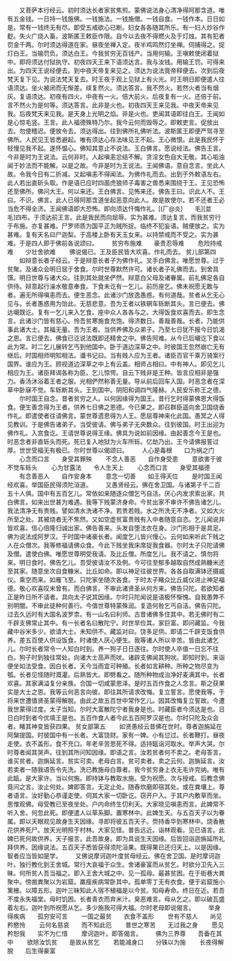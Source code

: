 <!-- { "loadSidebar": true } -->
　　又菩萨本行经云。初时须达长者家贫焦煎。蒙佛说法身心清净得阿那含道。唯有五金钱。一日持一钱施佛。一钱施法。一钱施僧。一钱自食。一钱作本。日日如是。常有一钱终无有尽。即受五戒欲心已断。妇女各各随其所乐。有一妇人炒谷作麨。失火广烧人畜。波斯匿王敕臣作限。自今以去夜不得燃火及于灯烛。其有犯者罚金千两。尔时须达得道在家。昼夜坐禅入定。夜半鸡鸣然灯坐禅。伺捕得之。捉灯白王。当输罚负。须达白王。今我贫穷无百钱产。当用何输。王嗔敕使闭着狱中。即将须达付狱执守。初夜四天王来下语须达言。我与汝钱。用输王罚。可得来出。为四天王说经便去。到中夜天帝复来见之。须达为说法竟帝释便去。次到后夜梵天复下见。为说法梵天复去。时王夜于观上见狱上有火光。时王明日即便遣人往语须达。坐火被闭而无惭差。续复然火。须达答言。我不然火。若然火者当有烟灰。复语须达。初夜有四火。中夜有一火。倍大前火。后夜复有一火。还倍于前。言不然火为是何等。须达答言。此非是火也。初夜四天王来见我。中夜天帝来见我。后夜梵天来见我。是天身上光明之焰。非是火也。吏闻其语即往白王。王闻如是心惊毛竖。王言。此人福德殊特乃尔。我今云何而毁辱之。即敕吏言。促放出去。勿使稽迟。便放令去。须达得出。往到佛所礼佛听法。波斯匿王即便严驾寻至佛所。人民见王皆悉避起。唯有须达心存法味见王不起。王心微恨。此是我民怀于轻慢见我不起。遂怀愠心。佛知其意止不说法。王白佛言。愿说经法。佛告王言。今非是时为王说法。云何非时。人起嗔恚忿结不解。贪淫女色自大无敬。其心垢浊闻于妙法而不能解。以是之故。今非是时为王说法。王闻佛语。意自念言。坐此人故。令我今日有二折减。又起嗔恚不得闻法。为佛作礼而去。出到于外敕语左右。此人若出直斫头取。作是语已应时四面虎狼师子毒害之兽悉来围绕于王。王见恐怖还至佛所。佛问大王。何以来还。王白佛言。见怖来还。佛告王曰。识此人不。王曰。不识。佛言。此人已得阿那含道坐起恶意向此人。故是故使尔。若不还者王必当危不得全济。王闻佛语即大恐怖。即向须达忏悔作礼。[(厂@炎)　　毛][並　　毛]四布。于须达前王言。此是我民而向屈辱。实为甚难。须达复言。而我贫穷行于布施。亦复甚难。尸罗师质为国平正为贼所捉。临终不犯妄语。贼便放之。实为甚难。复有天名曰尸迦梨。于高楼上卧有天玉女来。以持禁戒而不受之。实为甚难。于是四人即于佛前各说颂曰。
　　贫穷布施难　　豪贵忍辱难
　　危险持戒难　　少壮舍欲难
　　佛说偈已。王及臣民皆大欢喜。作礼而去。
贫儿部第四
　　如辩意长者子经云。于是辩意长者子为佛作礼。叉手白佛言。唯愿世尊。过于贫聚。及诸众会明日屈于舍食。尔时世尊默然许可。诸长者子礼佛而去。到舍具馔。明日世尊与诸大众。往到其处就坐俨然。辩意白父母及诸眷属。前礼佛足各自供侍。辩意起行澡水敬意奉食。下食未讫有一乞儿。前历座乞。佛未祝愿无敢与者。遍无所得嗔恚而去。便生恶念。此诸沙门放逸愚惑。有何道哉。贫者从乞无心见与。长者愚惑用为饴此。无慈悲意。吾为王者以铁辋车轹断其头。言已便去。佛达嚫既讫。复有一乞儿来入乞食。座中众人各各与之。大得饭食欢喜而去。即生念言。此诸沙门皆有慈心。怜吾贫寒施食充饱。得济数日。善哉善哉。长者。乃能供事此诸大士。其福无量。吾为王者。当供养佛及众弟子。乃至七日犹不报今日饥渴之恩。言已便去。佛食已讫说法既即还精舍之中。佛告阿难。从今已后嚫讫下食以此为常。时二乞儿展转乞丐到他国中。卧于道边深草之中。时彼国王忽然崩亡无有继后。时国相师明知相法。谶书记曰。当有贱人应为王者。诸臣百官千乘万骑案行国界。谁应为王。顾视道边深草之中上有云盖。相师占相曰。中有神人。即见乞儿相应为王。诸臣拜谒各称为臣。乞儿惊愕。自云下贱非是王种。皆言应相非是强力。香汤沐浴着王者之服。光相俨然称善无量。导从前后回车入国。时恶念者在深草中卧寐不觉。车轹断其头。王到国中。阴阳和调四气隆赫。人民安乐称王之德。
　　尔时国王自念。昔者贫穷之人。以何因缘得为国王。昔行乞时得蒙佛恩大得饭食。便生善念得为王者。供养七日佛之恩德。今已果之。即召群臣遥向舍卫国烧香作礼。即遣使者往请佛言。蒙世尊遗恩得为人王。愿屈尊神来化此国。愚冥之人得见教训。于是佛告诸弟子。当受彼请。佛与弟子无央数众。往到彼国。时王出迎为佛作礼。入宫食讫。王请世尊说得王缘。佛具为说如前因缘。由起善念今王是也。时恶念者非直轹头而死。死已复入地狱为火车所轹。亿劫乃出。王今请佛报誓过厚。世世受福无有极已。尔时世尊以偈颂曰。
　　人心是毒根　　口为祸之门
　　心念而口言　　身受其罪殃
　　不念人善恶　　自作身受患
　　意欲害于彼　　不觉车轹头
　　心为甘露法　　令人生天上
　　心念而口言　　身受其福德
　　有念善恶人　　自作安身本
　　意念一切善　　如王得天位
　　是时国王闻经欢喜。举国臣民得须陀洹道。
　　又愚贤经云。佛在舍卫国。与诸第子千二百五十人俱。国中有五百乞儿。常依如来随逐众僧乞丐自活。厌心内发求索出家。共白佛言。如来出世甚为难遇。我等下贱蒙济身命。今贫出家不审许不佛告诸乞儿。我法清净无有贵贱。譬如清水洗诸不净。若贵若贱。水之所洗无不净者。又如大火所至之处。其被烧者无不焦然。又如空虚贫富贵贱有入中者随意自恣。乞儿闻说并皆欢喜。信心倍隆归诚出家。佛告善来。头发自堕法衣在身。沙门形相于是具足。佛为说法成阿罗汉。于时国中诸豪长者。闻度乞儿皆兴慢心。云何如来听此下贱之人在众僧次。我等修福请佛众食。今此下贱坐我床席捉我食器。尔时太子只陀请佛及僧。遣使白佛。唯愿世尊明受我请。及比丘僧。所度乞儿。我不请之。慎勿将来。明日食时。佛告乞儿。吾受彼请汝不及例。今可往至郁多越取自然成熟糠米还至其家。随意坐次自食糠米。比丘如命。即以神足往彼世界。各各自取满钵还摄威仪。乘空而来。如雁飞至。只陀家坐随次各食。于时太子睹众比丘威仪进止神足福德。敬心欢喜叹未曾有。而白佛言。不审此诸贤圣从何方来。佛告只陀。若欲知者正是昨日所不请者。具向太子说其因缘。尔时只陀闻说是语极怀惭愧。自我愚弊不别明闇。不审此徒种何善行。今值世尊特蒙殊润。复造何咎乞丐自活。佛告只陀。过去久远时有大国名波罗柰。有一山名曰利师。古昔诸佛多住其中。若无佛时有二千辟支佛常止其中。有一长者名曰散陀宁。时世旱俭其。家巨富。即问藏监。今我藏中谷米多少。欲请大士。未知供不。藏监对曰。饶多足供。即请二千辟支饭食供养。差五百使人供设饭食。时诸使人厌心便生。我等诸人所以辛苦。皆由此诸乞儿。尔时长者常令一人知白时到。养一狗子日日逐往。尔时使人卒值一日忘不往白。狗子时到独往常处。向诸大士高声而吠。诸辟支佛闻其狗吠。即知时到。来诣便坐如法受食。因白长者。天今当雨宜可种殖。长者如言耕种。所种之物尽变为瓠。长者见怪随时溉灌。后熟皆大。即劈看之。随所种物成治净好麦满其中。长者欢喜。其家满溢复分亲族。合国一切咸蒙恩泽。是时五百作食之人念言。斯之获果实是大士之恩。我等云何恶言向彼。即往其所请求改悔。复立誓言。愿使我等。于将来世遭值贤圣蒙得解脱。由此之故五百世中常作乞儿。因其改悔复立誓故。今遭我世蒙得过度。太子当知。尔时大富散陀宁者我身是也。时藏臣者今须达是也。日日白时到者今优填王是也。五百作食人者今此五百阿罗汉是也。尔时只陀及众会者。睹其神变皆获四果。
贫女部第五
　　如贤愚经云昔佛在世时。尊者迦旃延在阿槃提国。时彼国中有一长者。大富饶财。家有一婢。小有愆过。长者鞭打。昼夜走使。衣不盖形。食不充口。年老辛苦思死不得。适持缻诣河取水。举声大哭。尔时尊者闻其哭声。往到其所问知因缘。即语之言。汝若贫者何不卖之。老母答言。谁买贫者。迦旃延言。贫实可卖。老母白言。贫可卖者。卖之云何。迦旃延言。汝若卖者一随我语告令先洗。洗已教施母白尊者。我今贫穷身上衣无毛许完纳。唯有此缻。是大家许。当以何施。即持钵与教取水施。受为祝愿。次与授戒。后教念佛竟问之言。汝止何处。婢即答言。无定止处。随舂炊磨即宿其处。或在粪壤上。尊者语言。汝好勤心恭谨走使。伺其大家一切卧讫。窃开户入。于其户内敷草而坐。思惟观佛。母受教已至夜坐处。户内命终生忉利天。大家晓见嗔恚而言。此婢常不听入舍。何忽此死。即便遣人以草系脚。置寒林中。此婢生天。与五百天子以为眷属。即以天眼观见故身生天因缘。寻即将彼五百天子。赍持香华到寒林中。烧香散花供养死尸。放天光明照于村林。大家见怪。普告远近。诣林观看。见已语言。此婢已死何故供养。天子报言。此吾故身。即为具说生天因缘。后皆回诣迦旃延所礼拜供养。因缘说法。五百天子悉皆获得须陀洹果。既得果已还归天上。以是因缘。智者应当皆如是学。
　　又佛说摩诃迦叶度贫母经云。佛在舍卫国。是时摩诃迦叶。独行教化到王舍城。常行大哀福于众生。舍诸豪富而从贫乞。时欲分卫先入三昧。何所贫人吾当福之。即入王舍大城之中。见一孤母。最甚贫困。在于街巷大粪聚中。傍凿粪聚以为岩窟。羸瘦疾病常卧其中。孤单零丁无有衣食。便于岩窟施小篱栅。以障五形。迦叶三昧知此人宿不植福是以今贫。知母寿命。终日在近。若吾不度永失福堂。母时饥困。长者青衣而弃米汁。臭恶难言。母从乞之。即以破瓦盛着左右。迦叶到所祝愿从乞。多少施我可得大福。尔时老母即说偈言。
　　举身得疾病　　孤穷安可言
　　一国之最贫　　衣食不盖形
　　世有不慈人　　尚见矜愍怜
　　云何名慈哀　　而不知此厄
　　普世之寒苦　　无过我之身
　　愿见矜恕我　　实不为仁惜
　　摩诃迦叶。即答偈言。
　　佛为三界尊　　吾备在其中
　　欲除汝饥贫　　是故从贫乞
　　若能减身口　　分铢以为施
　　长夜得解脱　　后生得豪富
